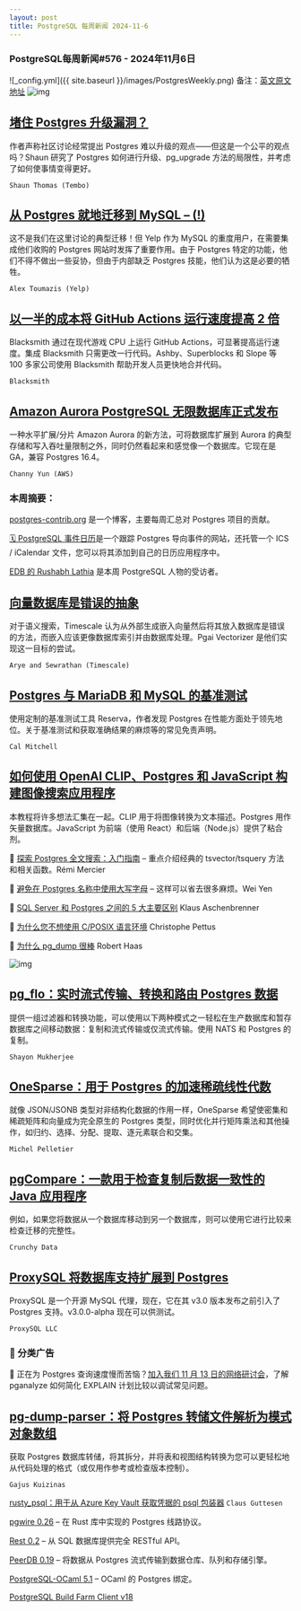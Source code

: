 ```yaml
---
layout: post
title: PostgreSQL 每周新闻 2024-11-6
---
```

### PostgreSQL每周新闻#576 - 2024年11月6日
![_config.yml]({{ site.baseurl }}/images/PostgresWeekly.png)
备注：[英文原文地址](https://postgresweekly.com/issues/576)
![img](https://res.cloudinary.com/cpress/image/upload/w_1280,e_sharpen:60,q_auto/hp4tf2174usd9lpqvgmo.jpg)
## [堵住 Postgres 升级漏洞？](https://postgresweekly.com/link/161846/web)
作者声称社区讨论经常提出 Postgres 难以升级的观点——但这是一个公平的观点吗？Shaun 研究了 Postgres 如何进行升级、pg_upgrade 方法的局限性，并考虑了如何使事情变得更好。

`Shaun Thomas (Tembo)`
## [从 Postgres 就地迁移到 MySQL – (!)](https://postgresweekly.com/link/161848/web)
这不是我们在这里讨论的典型迁移！但 Yelp 作为 MySQL 的重度用户，在需要集成他们收购的 Postgres 网站时发挥了重要作用。由于 Postgres 特定的功能，他们不得不做出一些妥协，但由于内部缺乏 Postgres 技能，他们认为这是必要的牺牲。


`Alex Toumazis (Yelp) `
## [以一半的成本将 GitHub Actions 运行速度提高 2 倍](https://postgresweekly.com/link/161845/web)
Blacksmith 通过在现代游戏 CPU 上运行 GitHub Actions，可显著提高运行速度。集成 Blacksmith 只需更改一行代码。Ashby、Superblocks 和 Slope 等 100 多家公司使用 Blacksmith 帮助开发人员更快地合并代码。


`Blacksmith  `
## [Amazon Aurora PostgreSQL 无限数据库正式发布](https://postgresweekly.com/link/161849/web)
一种水平扩展/分片 Amazon Aurora 的新方法，可将数据库扩展到 Aurora 的典型存储和写入吞吐量限制之外，同时仍然看起来和感觉像一个数据库。它现在是 GA，兼容 Postgres 16.4。


`Channy Yun (AWS)`

### 本周摘要：

[postgres-contrib.org](https://postgresweekly.com/link/161850/web) 是一个博客，主要每周汇总对 Postgres 项目的贡献。

[🗓️ PostgreSQL 事件日历](https://postgresweekly.com/link/161851/web)是一个跟踪 Postgres 导向事件的网站，还托管一个 ICS / iCalendar 文件，您可以将其添加到自己的日历应用程序中。

[EDB 的 Rushabh Lathia](https://postgresweekly.com/link/161852/web) 是本周 PostgreSQL 人物的受访者。


## [向量数据库是错误的抽象](https://postgresweekly.com/link/161853/web) 
对于语义搜索，Timescale 认为从外部生成嵌入向量然后将其放入数据库是错误的方法，而嵌入应该更像数据库索引并由数据库处理。Pgai Vectorizer 是他们实现这一目标的尝试。


`Arye and Sewrathan (Timescale)`
## [Postgres 与 MariaDB 和 MySQL 的基准测试](https://postgresweekly.com/link/161855/web) 
使用定制的基准测试工具 Reserva，作者发现 Postgres 在性能方面处于领先地位。关于基准测试和获取准确结果的麻烦等的常见免责声明。


`Cal Mitchell`
## [如何使用 OpenAI CLIP、Postgres 和 JavaScript 构建图像搜索应用程序](https://postgresweekly.com/link/161588/web) 
本教程将许多想法汇集在一起​​。CLIP 用于将图像转换为文本描述。Postgres 用作矢量数据库。JavaScript 为前端（使用 React）和后端（Node.js）提供了粘合剂。


📄 [探索 Postgres 全文搜索：入门指南](https://postgresweekly.com/link/161857/web) – 重点介绍经典的 tsvector/tsquery 方法和相关函数。Rémi Mercier

📄 [避免在 Postgres 名称中使用大写字母](https://postgresweekly.com/link/161858/web) – 这样可以省去很多麻烦。Wei Yen

📄 [SQL Server 和 Postgres 之间的 5 大主要区别](https://postgresweekly.com/link/161859/web) Klaus Aschenbrenner

📄 [为什么您不想使用 C/POSIX 语言环境](https://postgresweekly.com/link/161860/web) Christophe Pettus

📄 [为什么 pg_dump 很棒](https://postgresweekly.com/link/161861/web) Robert Haas


![img](https://res.cloudinary.com/cpress/image/upload/w_1280,e_sharpen:60,q_auto/mj8pvyxrgdnaf7mqntet.jpg)



## [pg_flo：实时流式传输、转换和路由 Postgres 数据](https://postgresweekly.com/link/161862/web)
提供一组过滤器和转换功能，可以使用以下两种模式之一轻松在生产数据库和暂存数据库之间移动数据：复制和流式传输或仅流式传输。使用 NATS 和 Postgres 的复制。


`Shayon Mukherjee`
## [OneSparse：用于 Postgres 的加速稀疏线性代数](https://postgresweekly.com/link/161863/web)
就像 JSON/JSONB 类型对非结构化数据的作用一样，OneSparse 希望使密集和稀疏矩阵和向量成为完全原生的 Postgres 类型，同时优化并行矩阵乘法和其他操作，如归约、选择、分配、提取、逐元素联合和交集。


`Michel Pelletier`
## [pgCompare：一款用于检查复制后数据一致性的 Java 应用程序](https://postgresweekly.com/link/161864/web)
例如，如果您将数据从一个数据库移动到另一个数据库，则可以使用它进行比较来检查迁移的完整性。


`Crunchy Data`
## [ProxySQL 将数据库支持扩展到 Postgres](https://postgresweekly.com/link/161865/web)
ProxySQL 是一个开源 MySQL 代理，现在，它在其 v3.0 版本发布之前引入了 Postgres 支持。v3.0.0-alpha 现在可以供测试。


`ProxySQL LLC`


### 📰 分类广告

🧐 正在为 Postgres 查询速度慢而苦恼？[加入我们 11 月 13 日的网络研讨会](https://postgresweekly.com/link/161868/web)，了解 pganalyze 如何简化 EXPLAIN 计划比较以调试常见问题。


## [pg-dump-parser：将 Postgres 转储文件解析为模式对象数组](https://postgresweekly.com/link/161869/web)
获取 Postgres 数据库转储，将其拆分，并将表和视图结构转换为您可以更轻松地从代码处理的格式（或仅用作参考或检查版本控制）。


`Gajus Kuizinas`

[rusty_psql：用于从 Azure Key Vault 获取凭据的 psql 包装器](https://postgresweekly.com/link/161870/web)
`Claus Guttesen`

[pgwire 0.26](https://postgresweekly.com/link/161871/web) – 在 Rust 库中实现的 Postgres 线路协议。

[Rest 0.2](https://postgresweekly.com/link/161872/web) – 从 SQL 数据库提供完全 RESTful API。

[PeerDB 0.19](https://postgresweekly.com/link/161873/web) – 将数据从 Postgres 流式传输到数据仓库、队列和存储引擎。

[PostgreSQL-OCaml 5.1](https://postgresweekly.com/link/161874/web) – OCaml 的 Postgres 绑定。

[PostgreSQL Build Farm Client v18](https://postgresweekly.com/link/161875/web)